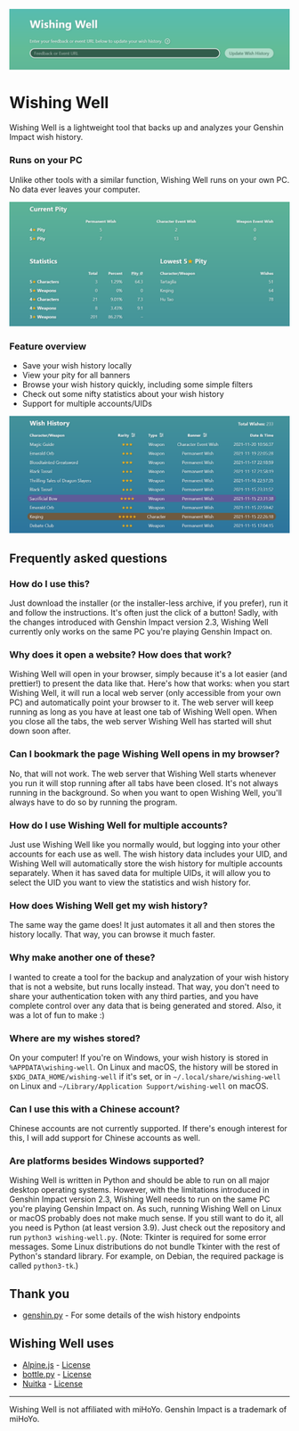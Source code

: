![Screenshot of the header](screenshots/screenshot_header.png)

# Wishing Well

Wishing Well is a lightweight tool that backs up and analyzes your Genshin Impact wish history.

### Runs on your PC

Unlike other tools with a similar function, Wishing Well runs on your own PC. No data ever leaves your computer.

![Screenshot of the statistics](screenshots/screenshot_statistics.png)

### Feature overview

- Save your wish history locally
- View your pity for all banners
- Browse your wish history quickly, including some simple filters
- Check out some nifty statistics about your wish history
- Support for multiple accounts/UIDs

![Screenshot of the wish history](screenshots/screenshot_wish_history.png)

## Frequently asked questions

### How do I use this?

Just download the installer (or the installer-less archive, if you prefer), run it and follow the instructions. It's often just the click of a button! Sadly, with the changes introduced with Genshin Impact version 2.3, Wishing Well currently only works on the same PC you're playing Genshin Impact on.

### Why does it open a website? How does that work?

Wishing Well will open in your browser, simply because it's a lot easier (and prettier!) to present the data like that. Here's how that works: when you start Wishing Well, it will run a local web server (only accessible from your own PC) and automatically point your browser to it. The web server will keep running as long as you have at least one tab of Wishing Well open. When you close all the tabs, the web server Wishing Well has started will shut down soon after.

### Can I bookmark the page Wishing Well opens in my browser?

No, that will not work. The web server that Wishing Well starts whenever you run it will stop running after all tabs have been closed. It's not always running in the background. So when you want to open Wishing Well, you'll always have to do so by running the program.

### How do I use Wishing Well for multiple accounts?

Just use Wishing Well like you normally would, but logging into your other accounts for each use as well. The wish history data includes your UID, and Wishing Well will automatically store the wish history for multiple accounts separately. When it has saved data for multiple UIDs, it will allow you to select the UID you want to view the statistics and wish history for.

### How does Wishing Well get my wish history?

The same way the game does! It just automates it all and then stores the history locally. That way, you can browse it much faster.

### Why make another one of these?

I wanted to create a tool for the backup and analyzation of your wish history that is not a website, but runs locally instead. That way, you don't need to share your authentication token with any third parties, and you have complete control over any data that is being generated and stored. Also, it was a lot of fun to make :)

### Where are my wishes stored?

On your computer! If you're on Windows, your wish history is stored in `%APPDATA\wishing-well`. On Linux and macOS, the history will be stored in `$XDG_DATA_HOME/wishing-well` if it's set, or in `~/.local/share/wishing-well` on Linux and `~/Library/Application Support/wishing-well` on macOS.

### Can I use this with a Chinese account?

Chinese accounts are not currently supported. If there's enough interest for this, I will add support for Chinese accounts as well.

### Are platforms besides Windows supported?

Wishing Well is written in Python and should be able to run on all major desktop operating systems. However, with the limitations introduced in Genshin Impact version 2.3, Wishing Well needs to run on the same PC you're playing Genshin Impact on. As such, running Wishing Well on Linux or macOS probably does not make much sense. If you still want to do it, all you need is Python (at least version 3.9). Just check out the repository and run `python3 wishing-well.py`. (Note: Tkinter is required for some error messages. Some Linux distributions do not bundle Tkinter with the rest of Python's standard library. For example, on Debian, the required package is called `python3-tk`.)

## Thank you

- [genshin.py](https://github.com/thesadru/genshin.py) - For some details of the wish history endpoints

## Wishing Well uses

- [Alpine.js](https://github.com/alpinejs/alpine) - [License](3rd-party-licenses/LICENSE_alpinejs)
- [bottle.py](https://github.com/bottlepy/bottle) - [License](3rd-party-licenses/LICENSE_bottlepy)
- [Nuitka](https://github.com/Nuitka/Nuitka) - [License](3rd-party-licenses/LICENSE_Nuitka)

---
Wishing Well is not affiliated with miHoYo. Genshin Impact is a trademark of miHoYo.
